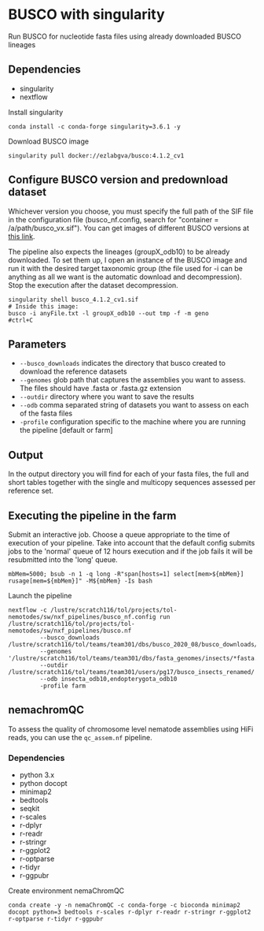 
#  BUSCO with singularity

Run BUSCO for nucleotide fasta files using already downloaded BUSCO lineages

##  Dependencies

- singularity
- nextflow 


Install singularity
```
conda install -c conda-forge singularity=3.6.1 -y
```

Download BUSCO image
```
singularity pull docker://ezlabgva/busco:4.1.2_cv1
```

## Configure BUSCO version and predownload dataset

Whichever version you choose, you must specify the full path of the SIF file in the configuration file (busco_nf.config, search for "container = /a/path/busco_vx.sif"). You can get images of different BUSCO versions at [this link](https://hub.docker.com/r/ezlabgva/busco/tags).

The pipeline also expects the lineages (groupX_odb10) to be already downloaded. To set them up, I open an instance of the BUSCO image and run it with the desired target taxonomic group (the file used for -i can be anything as all we want is the automatic download and decompression). Stop the execution after the dataset decompression. 

```
singularity shell busco_4.1.2_cv1.sif
# Inside this image:
busco -i anyFile.txt -l groupX_odb10 --out tmp -f -m geno
#ctrl+C
```


##  Parameters

* `--busco_downloads` indicates the directory that busco created to download the reference datasets
* `--genomes`  glob path that captures the assemblies you want to assess. The files should have .fasta or .fasta.gz extension
* `--outdir` directory where you want to save the results
* `--odb` comma separated string of datasets you want to assess on each of the fasta files
* `-profile` configuration specific to the machine where you are running the pipeline [default or farm]


## Output
In the output directory you will find for each of your fasta files, the full and short tables together with the single and multicopy sequences assessed per reference set.

## Executing the pipeline in the farm

Submit an interactive job. Choose a queue appropriate to the time of execution of your pipeline. Take into account that the default config submits jobs to the 'normal' queue of 12 hours execution and if the job fails it will be resubmitted into the 'long' queue.
```
mbMem=5000; bsub -n 1 -q long -R"span[hosts=1] select[mem>${mbMem}] rusage[mem=${mbMem}]" -M${mbMem} -Is bash
```

Launch the pipeline
```
nextflow -c /lustre/scratch116/tol/projects/tol-nemotodes/sw/nxf_pipelines/busco_nf.config run /lustre/scratch116/tol/projects/tol-nemotodes/sw/nxf_pipelines/busco.nf
		 --busco_downloads /lustre/scratch116/tol/teams/team301/dbs/busco_2020_08/busco_downloads/
		 --genomes '/lustre/scratch116/tol/teams/team301/dbs/fasta_genomes/insects/*fasta.gz'
		 --outdir /lustre/scratch116/tol/teams/team301/users/pg17/busco_insects_renamed/
		 --odb insecta_odb10,endopterygota_odb10
		 -profile farm
```

## nemachromQC

To assess the quality of chromosome level nematode assemblies using HiFi reads, you can use the `qc_assem.nf` pipeline.

### Dependencies

- python 3.x
- python docopt
- minimap2
- bedtools
- seqkit
- r-scales
- r-dplyr
- r-readr
- r-stringr
- r-ggplot2
- r-optparse
- r-tidyr
- r-ggpubr

Create environment nemaChromQC
```
conda create -y -n nemaChromQC -c conda-forge -c bioconda minimap2 docopt python=3 bedtools r-scales r-dplyr r-readr r-stringr r-ggplot2 r-optparse r-tidyr r-ggpubr
```